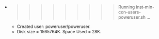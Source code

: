 * >>>>>>>>> Running inst-min-con-users-poweruser.sh ...
  * Created user: poweruser/poweruser.
  * Disk size = 1565764K. Space Used = 28K.
